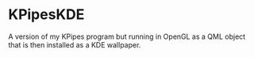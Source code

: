 KPipesKDE
=========

A version of my KPipes program but running in OpenGL as a QML object that is then installed as a KDE wallpaper.
